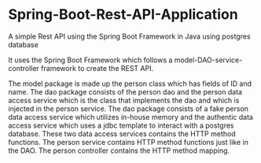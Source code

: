 # Spring-Boot-Rest-API-Application
A simple Rest API using the Spring Boot Framework in Java using postgres database

It uses the Spring Boot Framework which follows a model-DAO-service-controller framework to create the REST API.

The model package is made up the person class which has fields of ID and name.
The dao package consists of the person dao and the person data access service which is the class that implements the dao and which is injected in the person service. The dao package consists of a fake person data access service which utilizes in-house memory and the authentic data access service which uses a jdbc template to interact with a postgres database. These two data access services contains the HTTP method functions.
The person service contains HTTP method functions just like in the DAO.
The person controller contains the HTTP method mapping.

